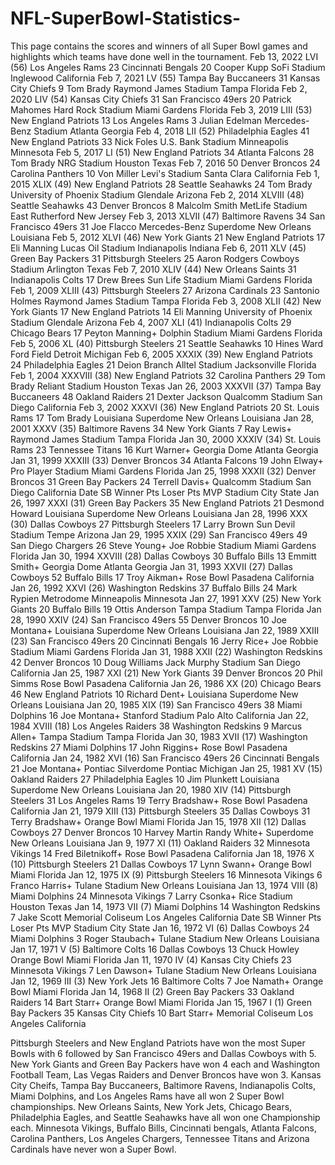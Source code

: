 # NFL-SuperBowl-Statistics-
This page contains the scores and winners of all Super Bowl games and highlights which teams have done well in the tournament. 
Feb 13, 2022    LVI (56)    Los Angeles Rams    23    Cincinnati Bengals    20    Cooper Kupp    SoFi Stadium    Inglewood    California
Feb 7, 2021    LV (55)    Tampa Bay Buccaneers    31    Kansas City Chiefs    9    Tom Brady    Raymond James Stadium    Tampa    Florida
Feb 2, 2020    LIV (54)    Kansas City Chiefs    31    San Francisco 49ers    20    Patrick Mahomes    Hard Rock Stadium    Miami Gardens    Florida
Feb 3, 2019    LIII (53)    New England Patriots    13    Los Angeles Rams    3    Julian Edelman    Mercedes-Benz Stadium    Atlanta    Georgia
Feb 4, 2018    LII (52)    Philadelphia Eagles    41    New England Patriots    33    Nick Foles    U.S. Bank Stadium    Minneapolis    Minnesota
Feb 5, 2017    LI (51)    New England Patriots    34    Atlanta Falcons    28    Tom Brady    NRG Stadium    Houston    Texas
Feb 7, 2016    50    Denver Broncos    24    Carolina Panthers    10    Von Miller    Levi's Stadium    Santa Clara    California
Feb 1, 2015    XLIX (49)    New England Patriots    28    Seattle Seahawks    24    Tom Brady    University of Phoenix Stadium    Glendale    Arizona
Feb 2, 2014    XLVIII (48)    Seattle Seahawks    43    Denver Broncos    8    Malcolm Smith    MetLife Stadium    East Rutherford    New Jersey
Feb 3, 2013    XLVII (47)    Baltimore Ravens    34    San Francisco 49ers    31    Joe Flacco    Mercedes-Benz Superdome    New Orleans    Louisiana
Feb 5, 2012    XLVI (46)    New York Giants    21    New England Patriots    17    Eli Manning    Lucas Oil Stadium    Indianapolis    Indiana
Feb 6, 2011    XLV (45)    Green Bay Packers    31    Pittsburgh Steelers    25    Aaron Rodgers    Cowboys Stadium    Arlington    Texas
Feb 7, 2010    XLIV (44)    New Orleans Saints    31    Indianapolis Colts    17    Drew Brees    Sun Life Stadium    Miami Gardens    Florida
Feb 1, 2009    XLIII (43)    Pittsburgh Steelers    27    Arizona Cardinals    23    Santonio Holmes    Raymond James Stadium    Tampa    Florida
Feb 3, 2008    XLII (42)    New York Giants    17    New England Patriots    14    Eli Manning    University of Phoenix Stadium    Glendale    Arizona
Feb 4, 2007    XLI (41)    Indianapolis Colts    29    Chicago Bears    17    Peyton Manning+    Dolphin Stadium    Miami Gardens    Florida
Feb 5, 2006    XL (40)    Pittsburgh Steelers    21    Seattle Seahawks    10    Hines Ward    Ford Field    Detroit    Michigan
Feb 6, 2005    XXXIX (39)    New England Patriots    24    Philadelphia Eagles    21    Deion Branch    Alltel Stadium    Jacksonville    Florida
Feb 1, 2004    XXXVIII (38)    New England Patriots    32    Carolina Panthers    29    Tom Brady    Reliant Stadium    Houston    Texas
Jan 26, 2003    XXXVII (37)    Tampa Bay Buccaneers    48    Oakland Raiders    21    Dexter Jackson    Qualcomm Stadium    San Diego    California
Feb 3, 2002    XXXVI (36)    New England Patriots    20    St. Louis Rams    17    Tom Brady    Louisiana Superdome    New Orleans    Louisiana
Jan 28, 2001    XXXV (35)    Baltimore Ravens    34    New York Giants    7    Ray Lewis+    Raymond James Stadium    Tampa    Florida
Jan 30, 2000    XXXIV (34)    St. Louis Rams    23    Tennessee Titans    16    Kurt Warner+    Georgia Dome    Atlanta    Georgia
Jan 31, 1999    XXXIII (33)    Denver Broncos    34    Atlanta Falcons    19    John Elway+    Pro Player Stadium    Miami Gardens    Florida
Jan 25, 1998    XXXII (32)    Denver Broncos    31    Green Bay Packers    24    Terrell Davis+    Qualcomm Stadium    San Diego    California
Date    SB    Winner    Pts    Loser    Pts    MVP    Stadium    City    State
Jan 26, 1997    XXXI (31)    Green Bay Packers    35    New England Patriots    21    Desmond Howard    Louisiana Superdome    New Orleans    Louisiana
Jan 28, 1996    XXX (30)    Dallas Cowboys    27    Pittsburgh Steelers    17    Larry Brown    Sun Devil Stadium    Tempe    Arizona
Jan 29, 1995    XXIX (29)    San Francisco 49ers    49    San Diego Chargers    26    Steve Young+    Joe Robbie Stadium    Miami Gardens    Florida
Jan 30, 1994    XXVIII (28)    Dallas Cowboys    30    Buffalo Bills    13    Emmitt Smith+    Georgia Dome    Atlanta    Georgia
Jan 31, 1993    XXVII (27)    Dallas Cowboys    52    Buffalo Bills    17    Troy Aikman+    Rose Bowl    Pasadena    California
Jan 26, 1992    XXVI (26)    Washington Redskins    37    Buffalo Bills    24    Mark Rypien    Metrodome    Minneapolis    Minnesota
Jan 27, 1991    XXV (25)    New York Giants    20    Buffalo Bills    19    Ottis Anderson    Tampa Stadium    Tampa    Florida
Jan 28, 1990    XXIV (24)    San Francisco 49ers    55    Denver Broncos    10    Joe Montana+    Louisiana Superdome    New Orleans    Louisiana
Jan 22, 1989    XXIII (23)    San Francisco 49ers    20    Cincinnati Bengals    16    Jerry Rice+    Joe Robbie Stadium    Miami Gardens    Florida
Jan 31, 1988    XXII (22)    Washington Redskins    42    Denver Broncos    10    Doug Williams    Jack Murphy Stadium    San Diego    California
Jan 25, 1987    XXI (21)    New York Giants    39    Denver Broncos    20    Phil Simms    Rose Bowl    Pasadena    California
Jan 26, 1986    XX (20)    Chicago Bears    46    New England Patriots    10    Richard Dent+    Louisiana Superdome    New Orleans    Louisiana
Jan 20, 1985    XIX (19)    San Francisco 49ers    38    Miami Dolphins    16    Joe Montana+    Stanford Stadium    Palo Alto    California
Jan 22, 1984    XVIII (18)    Los Angeles Raiders    38    Washington Redskins    9    Marcus Allen+    Tampa Stadium    Tampa    Florida
Jan 30, 1983    XVII (17)    Washington Redskins    27    Miami Dolphins    17    John Riggins+    Rose Bowl    Pasadena    California
Jan 24, 1982    XVI (16)    San Francisco 49ers    26    Cincinnati Bengals    21    Joe Montana+    Pontiac Silverdome    Pontiac    Michigan
Jan 25, 1981    XV (15)    Oakland Raiders    27    Philadelphia Eagles    10    Jim Plunkett    Louisiana Superdome    New Orleans    Louisiana
Jan 20, 1980    XIV (14)    Pittsburgh Steelers    31    Los Angeles Rams    19    Terry Bradshaw+    Rose Bowl    Pasadena    California
Jan 21, 1979    XIII (13)    Pittsburgh Steelers    35    Dallas Cowboys    31    Terry Bradshaw+    Orange Bowl    Miami    Florida
Jan 15, 1978    XII (12)    Dallas Cowboys    27    Denver Broncos    10    Harvey Martin
Randy White+    Superdome    New Orleans    Louisiana
Jan 9, 1977    XI (11)    Oakland Raiders    32    Minnesota Vikings    14    Fred Biletnikoff+    Rose Bowl    Pasadena    California
Jan 18, 1976    X (10)    Pittsburgh Steelers    21    Dallas Cowboys    17    Lynn Swann+    Orange Bowl    Miami    Florida
Jan 12, 1975    IX (9)    Pittsburgh Steelers    16    Minnesota Vikings    6    Franco Harris+    Tulane Stadium    New Orleans    Louisiana
Jan 13, 1974    VIII (8)    Miami Dolphins    24    Minnesota Vikings    7    Larry Csonka+    Rice Stadium    Houston    Texas
Jan 14, 1973    VII (7)    Miami Dolphins    14    Washington Redskins    7    Jake Scott    Memorial Coliseum    Los Angeles    California
Date    SB    Winner    Pts    Loser    Pts    MVP    Stadium    City    State
Jan 16, 1972    VI (6)    Dallas Cowboys    24    Miami Dolphins    3    Roger Staubach+    Tulane Stadium    New Orleans    Louisiana
Jan 17, 1971    V (5)    Baltimore Colts    16    Dallas Cowboys    13    Chuck Howley    Orange Bowl    Miami    Florida
Jan 11, 1970    IV (4)    Kansas City Chiefs    23    Minnesota Vikings    7    Len Dawson+    Tulane Stadium    New Orleans    Louisiana
Jan 12, 1969    III (3)    New York Jets    16    Baltimore Colts    7    Joe Namath+    Orange Bowl    Miami    Florida
Jan 14, 1968    II (2)    Green Bay Packers    33    Oakland Raiders    14    Bart Starr+    Orange Bowl    Miami    Florida
Jan 15, 1967    I (1)    Green Bay Packers    35    Kansas City Chiefs    10    Bart Starr+    Memorial Coliseum    Los Angeles    California

Pittsburgh Steelers and New England Patriots have won the most Super Bowls with 6 followed by San Francisco 49ers and Dallas Cowboys with 5. 
New York Giants and Green Bay Packers have won 4 each and Washington Football Team, Las Vegas Raiders and Denver Broncos have won 3. 
Kansas City Cheifs, Tampa Bay Buccaneers, Baltimore Ravens, Indianapolis Colts, Miami Dolphins, and Los Angeles Rams have all won 2 Super Bowl championships.
New Orleans Saints, New York Jets, Chicago Bears, Philadelphia Eagles, and Seattle Seahawks have all won one Championship each. 
Minnesota Vikings, Buffalo Bills, Cincinnati bengals, Atlanta Falcons, Carolina Panthers, Los Angeles Chargers, Tennessee Titans and Arizona Cardinals have never won a Super Bowl. 

